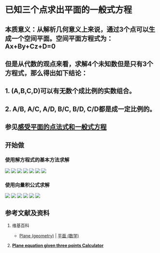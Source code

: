 # 已知三个点求出平面的一般式方程

## 本质意义：从解析几何意义上来说，通过3个点可以生成一个空间平面。空间平面方程式为：Ax+By+Cz+D=0
## 但是从代数的观点来看，求解4个未知数但是只有3个方程式，那么得出如下结论：
## 1. (A,B,C,D)可以有无数个成比例的实数组合。
## 2. A/B, A/C, A/D, B/C, B/D, C/D都是成一定比例的。

## 参见[感受平面的点法式和一般式方程](https://gitee.com/quanbinn/Learn-Mathematical-Olympiad-The-Interactive-Way/blob/master/chapters/%E7%BA%BF%E6%80%A7%E4%BB%A3%E6%95%B0/%E7%94%A8%E5%90%91%E9%87%8F%E8%A1%A8%E8%BE%BE%E7%A9%BA%E9%97%B4%E8%A7%A3%E6%9E%90%E5%87%A0%E4%BD%95%E4%B8%AD%E7%9A%84%E7%BA%BF%E5%92%8C%E9%9D%A2%E7%AD%89/%E6%84%9F%E5%8F%97%E5%B9%B3%E9%9D%A2%E7%9A%84%E7%82%B9%E6%B3%95%E5%BC%8F%E5%92%8C%E4%B8%80%E8%88%AC%E5%BC%8F%E6%96%B9%E7%A8%8B.md)

## 开始做

### 使用解方程式的基本方法求解

![](/images/线性代数/用向量表达空间解析几何中的线和面等/已知三个点求出平面的一般式方程/1a1.jpg)
![](/images/线性代数/用向量表达空间解析几何中的线和面等/已知三个点求出平面的一般式方程/1a2.jpg)
![](/images/线性代数/用向量表达空间解析几何中的线和面等/已知三个点求出平面的一般式方程/1a3.jpg)
![](/images/线性代数/用向量表达空间解析几何中的线和面等/已知三个点求出平面的一般式方程/1a4.jpg)
![](/images/线性代数/用向量表达空间解析几何中的线和面等/已知三个点求出平面的一般式方程/1a5.jpg)
![](/images/线性代数/用向量表达空间解析几何中的线和面等/已知三个点求出平面的一般式方程/1a6.jpg)
![](/images/线性代数/用向量表达空间解析几何中的线和面等/已知三个点求出平面的一般式方程/1a7.jpg)

### 使用向量积公式求解

![](/images/线性代数/用向量表达空间解析几何中的线和面等/已知三个点求出平面的一般式方程/2a1.jpg)
![](/images/线性代数/用向量表达空间解析几何中的线和面等/已知三个点求出平面的一般式方程/2a2.jpg)
![](/images/线性代数/用向量表达空间解析几何中的线和面等/已知三个点求出平面的一般式方程/2a3.jpg)
![](/images/线性代数/用向量表达空间解析几何中的线和面等/已知三个点求出平面的一般式方程/2a4.jpg)
![](/images/线性代数/用向量表达空间解析几何中的线和面等/已知三个点求出平面的一般式方程/2a5.jpg)
![](/images/线性代数/用向量表达空间解析几何中的线和面等/已知三个点求出平面的一般式方程/2a6.jpg)

## 参考文献及资料

1. 维基百科
	- [Plane (geometry)](https://en.wikipedia.org/wiki/Plane_(geometry)) | [平面 (数学)](https://zh.wikipedia.org/wiki/%E5%B9%B3%E9%9D%A2_(%E6%95%B0%E5%AD%A6)) 

2. [**Plane equation given three points Calculator**](https://keisan.casio.com/exec/system/1223596129)